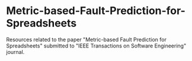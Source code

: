 # Metric-based-Fault-Prediction-for-Spreadsheets
Resources related to the paper "Metric-based Fault Prediction for Spreadsheets" submitted to "IEEE Transactions on Software Engineering" journal.
